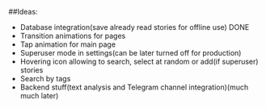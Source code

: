 ﻿##Ideas:

- Database integration(save already read stories for offline use) DONE
- Transition animations for pages
- Tap animation for main page
- Superuser mode in settings(can be later turned off for production)
- Hovering icon allowing to search, select at random or add(if superuser) stories
- Search by tags
- Backend stuff(text analysis and Telegram channel integration)(much much later)